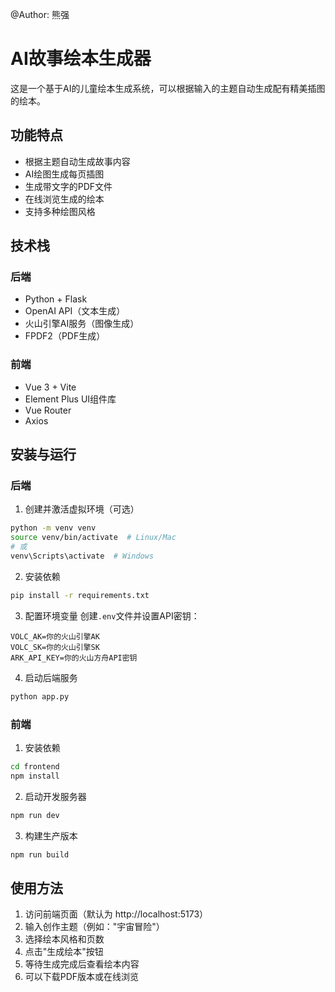 @Author: 熊强

# AI故事绘本生成器

这是一个基于AI的儿童绘本生成系统，可以根据输入的主题自动生成配有精美插图的绘本。

## 功能特点

- 根据主题自动生成故事内容
- AI绘图生成每页插图
- 生成带文字的PDF文件
- 在线浏览生成的绘本
- 支持多种绘图风格

## 技术栈

### 后端
- Python + Flask
- OpenAI API（文本生成）
- 火山引擎AI服务（图像生成）
- FPDF2（PDF生成）

### 前端
- Vue 3 + Vite
- Element Plus UI组件库
- Vue Router
- Axios

## 安装与运行

### 后端

1. 创建并激活虚拟环境（可选）
```bash
python -m venv venv
source venv/bin/activate  # Linux/Mac
# 或
venv\Scripts\activate  # Windows
```

2. 安装依赖
```bash
pip install -r requirements.txt
```

3. 配置环境变量
创建`.env`文件并设置API密钥：
```
VOLC_AK=你的火山引擎AK
VOLC_SK=你的火山引擎SK
ARK_API_KEY=你的火山方舟API密钥
```

4. 启动后端服务
```bash
python app.py
```

### 前端

1. 安装依赖
```bash
cd frontend
npm install
```

2. 启动开发服务器
```bash
npm run dev
```

3. 构建生产版本
```bash
npm run build
```

## 使用方法

1. 访问前端页面（默认为 http://localhost:5173）
2. 输入创作主题（例如："宇宙冒险"）
3. 选择绘本风格和页数
4. 点击"生成绘本"按钮
5. 等待生成完成后查看绘本内容
6. 可以下载PDF版本或在线浏览